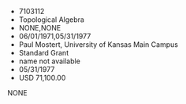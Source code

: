 * 7103112
* Topological Algebra
* NONE,NONE
* 06/01/1971,05/31/1977
* Paul Mostert, University of Kansas Main Campus
* Standard Grant
* name not available
* 05/31/1977
* USD 71,100.00

NONE